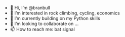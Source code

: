 - 👋 Hi, I’m @branbull
- 👀 I’m interested in rock climbing, cycling, economics
- 🌱 I’m currently building on my Python skills
- 💞️ I’m looking to collaborate on ...
- 📫 How to reach me: bat signal

<!---
branbull/branbull is a ✨ special ✨ repository because its `README.md` (this file) appears on your GitHub profile.
You can click the Preview link to take a look at your changes.
--->
